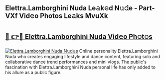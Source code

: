 ## Elettra.Lamborghini Nuda Le𝚊k𝚎d N𝚞𝚍e - Part-VXf Vid𝚎o Photos Le𝚊ks MvuXk

# <h2><a href="http://fbfc0ey.evod.top/?m=Elettra.Lamborghini+Nuda">🔗 👉🔴 Elettra.Lamborghini Nuda Vid𝚎o Ph𝚘t𝚘s</a></h2>

[![Elettra.Lamborghini Nuda N𝚞d𝚎s](https://i.imgur.com/8V9OHl7.gif)](http://fbfc0ey.evod.top/?m=Elettra.Lamborghini+Nuda)
Online personality Elettra.Lamborghini Nuda who creates engaging lifestyle and dance content, featuring solo and collaborative dance trend performances and mini vlogs. The public's fascination with Elettra.Lamborghini Nuda personal life has only added to his allure as a public figure. 
